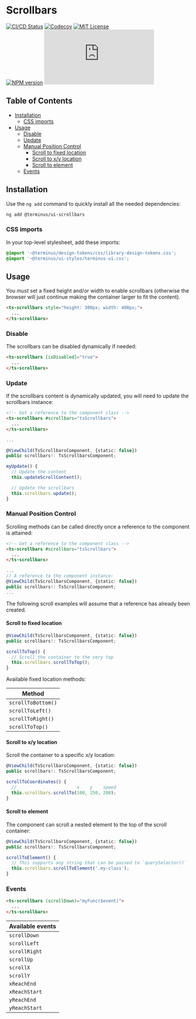 <h1>Scrollbars</h1>

[![CI/CD Status][github-action-badge]][github-action-link] [![Codecov][codecov-badge]][codecov-project] [![MIT License][license-image]][license-url]  
[![NPM version][npm-version-image]][npm-package] [![Library size][file-size-badge]][raw-distribution-js]

<!-- START doctoc generated TOC please keep comment here to allow auto update -->
<!-- DON'T EDIT THIS SECTION, INSTEAD RE-RUN doctoc TO UPDATE -->
## Table of Contents

- [Installation](#installation)
  - [CSS imports](#css-imports)
- [Usage](#usage)
  - [Disable](#disable)
  - [Update](#update)
  - [Manual Position Control](#manual-position-control)
    - [Scroll to fixed location](#scroll-to-fixed-location)
    - [Scroll to x/y location](#scroll-to-xy-location)
    - [Scroll to element](#scroll-to-element)
  - [Events](#events)

<!-- END doctoc generated TOC please keep comment here to allow auto update -->

## Installation

Use the `ng add` command to quickly install all the needed dependencies:

```bash
ng add @terminus/ui-scrollbars
```

### CSS imports

In your top-level stylesheet, add these imports:

```css
@import '~@terminus/design-tokens/css/library-design-tokens.css';
@import '~@terminus/ui-styles/terminus-ui.css';
```  

## Usage

You _must_ set a fixed height and/or width to enable scrollbars (otherwise the browser will just continue making the container larger to fit
the content).

```html
<ts-scrollbars style="height: 300px; width: 400px;">
  ...
</ts-scrollbars>
```

### Disable

The scrollbars can be disabled dynamically if needed:

```html
<ts-scrollbars [isDisabled]="true">
  ...
</ts-scrollbars>
```

### Update

If the scrollbars content is dynamically updated, you will need to update the scrollbars instance:

```html
<!-- Get a reference to the component class -->
<ts-scrollbars #scrollbars="tsScrollbars">
  ...
</ts-scrollbars>
```

```typescript
...

@ViewChild(TsScrollbarsComponent, {static: false})
public scrollbars!: TsScrollbarsComponent;

myUpdate() {
  // Update the content
  this.updateScrollContent();

  // Update the scrollbars
  this.scrollbars.update();
}
```

### Manual Position Control

Scrolling methods can be called directly once a reference to the component is attained:

```html
<!-- Get a reference to the component class -->
<ts-scrollbars #scrollbars="tsScrollbars">
  ...
</ts-scrollbars>
```

```typescript
...
// A reference to the component instance:
@ViewChild(TsScrollbarsComponent, {static: false})
public scrollbars!: TsScrollbarsComponent;
...
```

The following scroll examples will assume that a reference has already been created.

#### Scroll to fixed location

```typescript
@ViewChild(TsScrollbarsComponent, {static: false})
public scrollbars!: TsScrollbarsComponent;

scrollToTop() {
  // Scroll the container to the very top
  this.scrollbars.scrollToTop();
}
```

Available fixed location methods:

| Method             |
|--------------------|
| `scrollToBottom()` |
| `scrollToLeft()`   |
| `scrollToRight()`  |
| `scrollToTop()`    |

#### Scroll to x/y location

Scroll the container to a specific x/y location:

```typescript
@ViewChild(TsScrollbarsComponent, {static: false})
public scrollbars!: TsScrollbarsComponent;

scrollToCoordinates() {
  //                       x    y    speed
  this.scrollbars.scrollTo(100, 250, 200);
}
```

#### Scroll to element

The component can scroll a nested element to the top of the scroll container:

```typescript
@ViewChild(TsScrollbarsComponent, {static: false})
public scrollbars!: TsScrollbarsComponent;

scrollToElement() {
  // This supports any string that can be passed to `querySelector()`
  this.scrollbars.scrollToElement('.my-class');
}
```

### Events

```html
<ts-scrollbars (scrollDown)="myFunc($event)">
  ...
</ts-scrollbars>
```

| Available events |
|------------------|
| `scrollDown`     |
| `scrollLeft`     |
| `scrollRight`    |
| `scrollUp`       |
| `scrollX`        |
| `scrollY`        |
| `xReachEnd`      |
| `xReachStart`    |
| `yReachEnd`      |
| `yReachStart`    |

<!-- Links -->
[license-url]:         https://github.com/GetTerminus/terminus-oss/blob/release/LICENSE
[license-image]:       http://img.shields.io/badge/license-MIT-blue.svg
[codecov-project]:     https://codecov.io/gh/GetTerminus/terminus-oss
[codecov-badge]:       https://codecov.io/gh/GetTerminus/terminus-oss/branch/release/graph/badge.svg
[npm-version-image]:   http://img.shields.io/npm/v/@terminus/ui-scrollbars.svg
[npm-package]:         https://www.npmjs.com/package/@terminus/ui-scrollbars
[github-action-badge]: https://github.com/GetTerminus/terminus-oss/workflows/Release%20CI/badge.svg
[github-action-link]:  https://github.com/GetTerminus/terminus-oss/actions?query=workflow%3A%22CI+Release%22
[file-size-badge]:     http://img.badgesize.io/https://unpkg.com/@terminus/ui-scrollbars/bundles/terminus-ui-scrollbars.umd.min.js?compression=gzip
[raw-distribution-js]: https://unpkg.com/@terminus/ui-scrollbars/bundles/terminus-ui-scrollbars.umd.js
